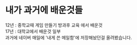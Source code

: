 # 내가 과거에 배운것들
12년 : 중학교때 게임 만들기 방과후 교육 에서 배운것
<br>17년 : 대학교에서 배운것 일부
<br>과거에 네이버 매일에 '내게 쓴 메일함'에 저장해놨던걸 올려봤습니다.
